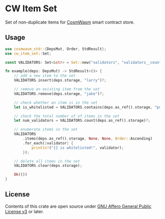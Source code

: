 # CW Item Set

Set of non-duplicate items for [CosmWasm](https://github.com/CosmWasm/cosmwasm) smart contract store.

## Usage

```rust
use cosmwasm_std::{DepsMut, Order, StdResult};
use cw_item_set::Set;

const VALIDATORS: Set<&str> = Set::new("validators", "validators__counter");

fn example(deps: DepsMut) -> StdResult<()> {
    // add a new item to the set
    VALIDATORS.insert(deps.storage, "larry")?;

    // remove an existing item from the set
    VALIDATORS.remove(deps.storage, "jake")?;

    // check whether an item is in the set
    let is_whitelisted = VALIDATORS.contains(deps.as_ref().storage, "pumpkin");

    // check the total number of of items in the set
    let num_validators = VALIDATORS.count(deps.as_ref().storage)?;

    // enumerate items in the set
    VALIDATORS
        .items(deps.as_ref().storage, None, None, Order::Ascending)
        .for_each(|validator| {
            println!("{} is whitelisted!", validator);
        });

    // delete all items in the set
    VALIDATORS.clear(deps.storage);

    Ok(())
}
```

## License

Contents of this crate are open source under [GNU Affero General Public License v3](../../LICENSE) or later.
